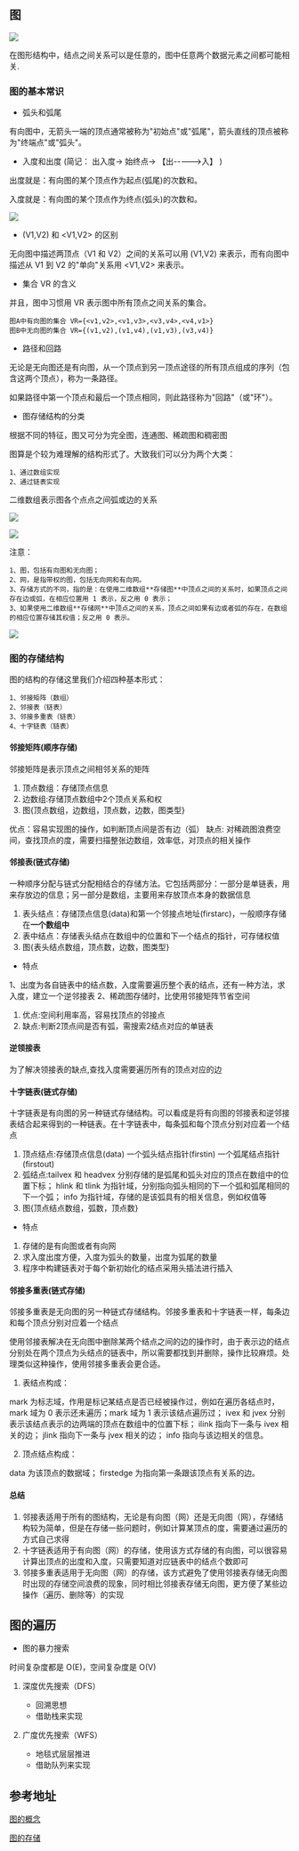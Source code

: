 ## 图

![](../images/graph.png)


在图形结构中，结点之间关系可以是任意的，图中任意两个数据元素之间都可能相关.


### 图的基本常识

- 弧头和弧尾

有向图中，无箭头一端的顶点通常被称为"初始点"或"弧尾"，箭头直线的顶点被称为"终端点"或"弧头"。

- 入度和出度 (简记： 出入度-> 始终点-> 【出----->入】 )


出度就是：有向图的某个顶点作为起点(弧尾)的次数和。

入度就是：有向图的某个顶点作为终点(弧头)的次数和。

![](../images/graph-1.png)

- (V1,V2) 和 <V1,V2> 的区别

无向图中描述两顶点（V1 和 V2）之间的关系可以用 (V1,V2) 来表示，而有向图中描述从 V1 到 V2 的"单向"关系用 <V1,V2> 来表示。

- 集合 VR 的含义

并且，图中习惯用 VR 表示图中所有顶点之间关系的集合。

	图A中有向图的集合 VR={<v1,v2>,<v1,v3>,<v3,v4>,<v4,v1>}
	图B中无向图的集合 VR={(v1,v2),(v1,v4),(v1,v3),(v3,v4)}

- 路径和回路

无论是无向图还是有向图，从一个顶点到另一顶点途径的所有顶点组成的序列（包含这两个顶点），称为一条路径。

如果路径中第一个顶点和最后一个顶点相同，则此路径称为"回路"（或"环"）。

- 图存储结构的分类

根据不同的特征，图又可分为完全图，连通图、稀疏图和稠密图


图算是个较为难理解的结构形式了。大致我们可以分为两个大类：

	1、通过数组实现
	2、通过链表实现


二维数组表示图各个点点之间弧或边的关系

![](../images/graph-direct-array.png)	

![](../images/graph-undirec-array.png)


注意：

	1、图，包括有向图和无向图；
	2、网，是指带权的图，包括无向网和有向网。
	3、存储方式的不同，指的是：在使用二维数组**存储图**中顶点之间的关系时，如果顶点之间存在边或弧，在相应位置用 1 表示，反之用 0 表示；
	3、如果使用二维数组**存储网**中顶点之间的关系，顶点之间如果有边或者弧的存在，在数组的相应位置存储其权值；反之用 0 表示。


![](../images/graph-save.png)


### 图的存储结构

图的结构的存储这里我们介绍四种基本形式：

	1、邻接矩阵（数组）
	2、邻接表（链表）
	3、邻接多重表（链表）
	4、十字链表（链表）


#### 邻接矩阵(顺序存储)

邻接矩阵是表示顶点之间相邻关系的矩阵

1. 顶点数组：存储顶点信息
2. 边数组:存储顶点数组中2个顶点关系和权
3. 图{顶点数组，边数组，顶点数，边数，图类型}

优点：容易实现图的操作，如判断顶点间是否有边（弧）
缺点: 对稀疏图浪费空间，查找顶点的度，需要扫描整张边数组，效率低，对顶点的相关操作


#### 邻接表(链式存储)

一种顺序分配与链式分配相结合的存储方法。它包括两部分：一部分是单链表，用来存放边的信息；另一部分是数组，主要用来存放顶点本身的数据信息

1. 表头结点：存储顶点信息(data)和第一个邻接点地址(firstarc)，一般顺序存储在**一个数组中**
2. 表中结点：存储表头结点在数组中的位置和下一个结点的指针，可存储权值
3. 图{表头结点数组，顶点数，边数，图类型}

- 特点

1、出度为各自链表中的结点数，入度需要遍历整个表的结点，还有一种方法，求入度，建立一个逆邻接表
2、稀疏图存储时，比使用邻接矩阵节省空间


1. 优点:空间利用率高，容易找顶点的邻接点
2. 缺点:判断2顶点间是否有弧，需搜索2结点对应的单链表


#### 逆领接表

为了解决领接表的缺点,查找入度需要遍历所有的顶点对应的边


#### 十字链表(链式存储)

十字链表是有向图的另一种链式存储结构。可以看成是将有向图的邻接表和逆邻接表结合起来得到的一种链表。在十字链表中，每条弧和每个顶点分别对应着一个结点

1. 顶点结点:存储顶点信息(data) 一个弧头结点指针(firstin)  一个弧尾结点指针(firstout)
2. 弧结点:tailvex 和 headvex 分别存储的是弧尾和弧头对应的顶点在数组中的位置下标； hlink 和 tlink 为指针域，分别指向弧头相同的下一个弧和弧尾相同的下一个弧； info 为指针域，存储的是该弧具有的相关信息，例如权值等
3. 图{顶点结点数组，弧数，顶点数}

- 特点

1. 存储的是有向图或者有向网
2. 求入度出度方便，入度为弧头的数量，出度为弧尾的数量
3. 程序中构建链表对于每个新初始化的结点采用头插法进行插入


#### 邻接多重表(链式存储)

邻接多重表是无向图的另一种链式存储结构。邻接多重表和十字链表一样，每条边和每个顶点分别对应着一个结点

使用邻接表解决在无向图中删除某两个结点之间的边的操作时，由于表示边的结点分别处在两个顶点为头结点的链表中，所以需要都找到并删除，操作比较麻烦。处理类似这种操作，使用邻接多重表会更合适。

1. 表结点构成：

mark 为标志域，作用是标记某结点是否已经被操作过，例如在遍历各结点时， mark 域为 0 表示还未遍历；mark 域为 1 表示该结点遍历过；
ivex 和 jvex 分别表示该结点表示的边两端的顶点在数组中的位置下标； ilink 指向下一条与 ivex 相关的边；
jlink 指向下一条与 jvex 相关的边；
info 指向与该边相关的信息。

2. 顶点结点构成：

data 为该顶点的数据域；
firstedge 为指向第一条跟该顶点有关系的边。


#### 总结

1. 邻接表适用于所有的图结构，无论是有向图（网）还是无向图（网），存储结构较为简单，但是在存储一些问题时，例如计算某顶点的度，需要通过遍历的方式自己求得
2. 十字链表适用于有向图（网）的存储，使用该方式存储的有向图，可以很容易计算出顶点的出度和入度，只需要知道对应链表中的结点个数即可
3. 邻接多重表适用于无向图（网）的存储，该方式避免了使用邻接表存储无向图时出现的存储空间浪费的现象，同时相比邻接表存储无向图，更方便了某些边操作（遍历、删除等）的实现


## 图的遍历

- 图的暴力搜索

时间复杂度都是 O(E)，空间复杂度是 O(V)

1.  深度优先搜索（DFS）

    - 回溯思想
    - 借助栈来实现
  
2.  广度优先搜索（WFS）

    - 地毯式层层推进
    - 借助队列来实现

## 参考地址

[图的概念](http://data.biancheng.net/view/36.html)

[图的存储](https://blog.csdn.net/qq_22238021/article/details/78281939)

